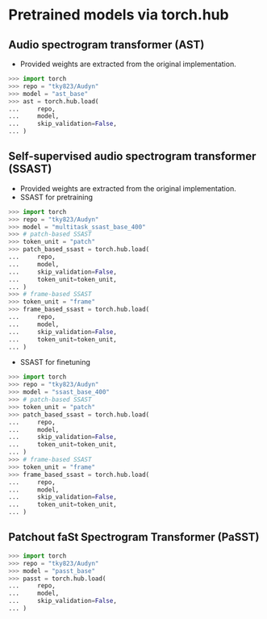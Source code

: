 # Pretrained models via torch.hub

## Audio spectrogram transformer (AST)
- Provided weights are extracted from the original implementation.

```python
>>> import torch
>>> repo = "tky823/Audyn"
>>> model = "ast_base"
>>> ast = torch.hub.load(
...     repo,
...     model,
...     skip_validation=False,
... )
```

## Self-supervised audio spectrogram transformer (SSAST)
- Provided weights are extracted from the original implementation.
- SSAST for pretraining

```python
>>> import torch
>>> repo = "tky823/Audyn"
>>> model = "multitask_ssast_base_400"
>>> # patch-based SSAST
>>> token_unit = "patch"
>>> patch_based_ssast = torch.hub.load(
...     repo,
...     model,
...     skip_validation=False,
...     token_unit=token_unit,
... )
>>> # frame-based SSAST
>>> token_unit = "frame"
>>> frame_based_ssast = torch.hub.load(
...     repo,
...     model,
...     skip_validation=False,
...     token_unit=token_unit,
... )
```

- SSAST for finetuning

```python
>>> import torch
>>> repo = "tky823/Audyn"
>>> model = "ssast_base_400"
>>> # patch-based SSAST
>>> token_unit = "patch"
>>> patch_based_ssast = torch.hub.load(
...     repo,
...     model,
...     skip_validation=False,
...     token_unit=token_unit,
... )
>>> # frame-based SSAST
>>> token_unit = "frame"
>>> frame_based_ssast = torch.hub.load(
...     repo,
...     model,
...     skip_validation=False,
...     token_unit=token_unit,
... )
```

## Patchout faSt Spectrogram Transformer (PaSST)

```python
>>> import torch
>>> repo = "tky823/Audyn"
>>> model = "passt_base"
>>> passt = torch.hub.load(
...     repo,
...     model,
...     skip_validation=False,
... )
```
